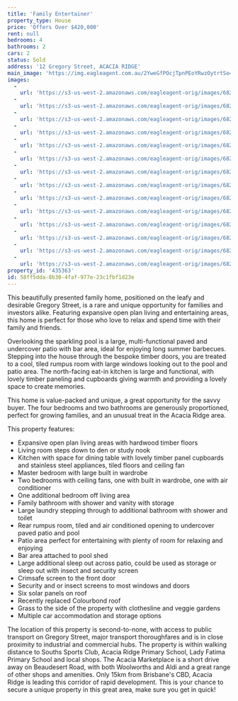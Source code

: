 ```yaml
---
title: 'Family Entertainer'
property_type: House
price: 'Offers Over $420,000'
rent: null
bedrooms: 4
bathrooms: 2
cars: 2
status: Sold
address: '12 Gregory Street, ACACIA RIDGE'
main_image: 'https://img.eagleagent.com.au/2YweGfPOcjTpnPEoYRwzOytrtSo=/1280x854/smart/https://s3-us-west-2.amazonaws.com/eagleagent-orig/images/6823662/123045818-image-M.jpg'
images:
  -
    url: 'https://s3-us-west-2.amazonaws.com/eagleagent-orig/images/6823675/123045818-image-N.jpg'
  -
    url: 'https://s3-us-west-2.amazonaws.com/eagleagent-orig/images/6823674/123045818-image-L.jpg'
  -
    url: 'https://s3-us-west-2.amazonaws.com/eagleagent-orig/images/6823673/123045818-image-K.jpg'
  -
    url: 'https://s3-us-west-2.amazonaws.com/eagleagent-orig/images/6823672/123045818-image-J.jpg'
  -
    url: 'https://s3-us-west-2.amazonaws.com/eagleagent-orig/images/6823671/123045818-image-I.jpg'
  -
    url: 'https://s3-us-west-2.amazonaws.com/eagleagent-orig/images/6823670/123045818-image-H.jpg'
  -
    url: 'https://s3-us-west-2.amazonaws.com/eagleagent-orig/images/6823669/123045818-image-G.jpg'
  -
    url: 'https://s3-us-west-2.amazonaws.com/eagleagent-orig/images/6823668/123045818-image-F.jpg'
  -
    url: 'https://s3-us-west-2.amazonaws.com/eagleagent-orig/images/6823667/123045818-image-E.jpg'
  -
    url: 'https://s3-us-west-2.amazonaws.com/eagleagent-orig/images/6823666/123045818-image-D.jpg'
  -
    url: 'https://s3-us-west-2.amazonaws.com/eagleagent-orig/images/6823665/123045818-image-C.jpg'
  -
    url: 'https://s3-us-west-2.amazonaws.com/eagleagent-orig/images/6823664/123045818-image-B.jpg'
  -
    url: 'https://s3-us-west-2.amazonaws.com/eagleagent-orig/images/6823663/123045818-image-A.jpg'
  -
    url: 'https://s3-us-west-2.amazonaws.com/eagleagent-orig/images/6823662/123045818-image-M.jpg'
property_id: '435363'
id: 58ff5dda-8b30-4faf-977e-23c1fbf1d23e
---
```

This beautifully presented family home, positioned on the leafy and desirable Gregory Street, is a rare and unique opportunity for families and investors alike. Featuring expansive open plan living and entertaining areas, this home is perfect for those who love to relax and spend time with their family and friends.

Overlooking the sparkling pool is a large, multi-functional paved and undercover patio with bar area, ideal for enjoying long summer barbecues. Stepping into the house through the bespoke timber doors, you are treated to a cool, tiled rumpus room with large windows looking out to the pool and patio area. The north-facing eat-in kitchen is large and functional, with lovely timber paneling and cupboards giving warmth and providing a lovely space to create memories.

This home is value-packed and unique, a great opportunity for the savvy buyer. The four bedrooms and two bathrooms are generously proportioned, perfect for growing families, and an unusual treat in the Acacia Ridge area.

This property features:

*  Expansive open plan living areas with hardwood timber floors
*  Living room steps down to den or study nook
*  Kitchen with space for dining table with lovely timber panel cupboards and stainless steel appliances, tiled floors and ceiling fan
*  Master bedroom with large built in wardrobe
*  Two bedrooms with ceiling fans, one with built in wardrobe, one with air conditioner
*  One additional bedroom off living area
*  Family bathroom with shower and vanity with storage
*  Large laundry stepping through to additional bathroom with shower and toilet
*  Rear rumpus room, tiled and air conditioned opening to undercover paved patio and pool
*  Patio area perfect for entertaining with plenty of room for relaxing and enjoying
*  Bar area attached to pool shed
*  Large additional sleep out across patio, could be used as storage or sleep out with insect and security screen
*  Crimsafe screen to the front door
*  Security and or insect screens to most windows and doors
*  Six solar panels on roof
*  Recently replaced Colourbond roof
*  Grass to the side of the property with clothesline and veggie gardens
*  Multiple car accommodation and storage options

The location of this property is second-to-none, with access to public transport on Gregory Street, major transport thoroughfares and is in close proximity to industrial and commercial hubs. The property is within walking distance to Souths Sports Club, Acacia Ridge Primary School, Lady Fatima Primary School and local shops. The Acacia Marketplace is a short drive away on Beaudesert Road, with both Woolworths and Aldi and a great range of other shops and amenities. Only 15km from Brisbane's CBD, Acacia Ridge is leading this corridor of rapid development. This is your chance to secure a unique property in this great area, make sure you get in quick!